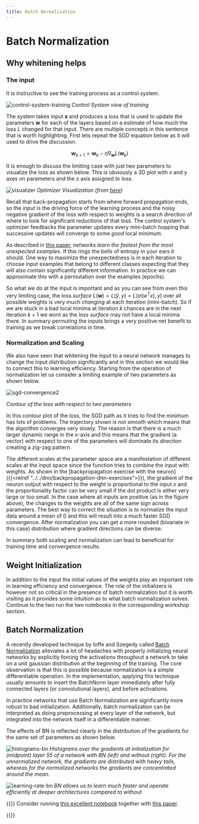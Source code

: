 ```yaml
---
title: Batch Normalization
---
```



# Batch Normalization

## Why whitening helps

### The input

It is instructive to see the training process as a control system. 

![control-system-training](images/control-system-training.drawio.svg)
_Control System view of training_

The system takes input $\mathbf x$ and produces a loss that is used to update the parameters $\mathbf w$ for each of the layers based on a estimate of how much the loss $L$ changed for that input. There are multiple concepts in this sentence that is worth highlighting. First lets repeat the SGD equation below as it will used to drive the discussion. 

$$\mathbf w_{k+1} = \mathbf w_k - \eta \nabla_{\mathbf w} L(\mathbf w_k)$$
 
It is enough to discuss the limiting case with just two parameters to visualize the loss as shown below. This is obviously a 3D plot with x and y axes on parameters and the z axis assigned to loss. 

![visualizer](images/visualizer.gif)
_Optimizer Visualization (from [here](https://github.com/Kitsunetic/Optimizer-Visualization))_

Recall that back-propagation starts from where forward propagation ends, so the _input_ is the driving force of the learning process and the noisy negative gradient of the loss with respect to weights is a search direction of where to look for significant reductions of that loss. The control system's optimizer feedbacks the parameter updates every mini-batch hopping that successive updates will converge to some _good_ local minimum. 

As described in [this paper](http://yann.lecun.com/exdb/publis/pdf/lecun-98b.pdf), _networks learn the fastest from the most unexpected examples_.  If this rings the bells of entropy in your ears it should. One way to maximize the unexpectedness is in each iteration to choose input examples that belong to different classes expecting that they will also contain significantly different information. In practice we can approximate this with a permutation over the examples (epochs). 

So what we do at the input is important and as you can see from even this very limiting case, the loss _surface_ $L(\mathbf w) = L(\hat y, y) = L(\sigma(w^Tx), y)$ over all possible weights is very much _changing_ at each iteration (mini-batch). So if we are stuck in a bad local minima at iteration $k$ chances are in the next iteration $k+1$ we wont as the loss _surface_ may not have a local minima there. In summary permuting the inputs brings a very positive net benefit to training as we break correlations in time.

### Normalization and Scaling

We also have seen that whitening the input to a neural network manages to change the input distribution significantly and in this section we would like to connect this to learning efficiency. Starting from the operation of normalization let us consider a limiting example of two parameters as shown below. 

![sgd-convergence2](images/sgd-convergence2.png)

_Contour of the loss with respect to two parameters_

In this contour plot of the loss, the SGD path as it tries to find the minimum has lots of problems. The trajectory shown is not smooth which means that the algorithm converges very slowly. The reason is that there is a much larger dynamic range in the x-axis and this means that the gradient (a vector) with respect to one of the parameters will dominate its _direction_ creating a zig-zag pattern. 

The different scales at the parameter space are a manifestation of different scales at the input space since the function tries to combine the input with weights. As shown in the [backpropagation exercise with the neuron]({{<relref "../../dnn/backpropagation-dnn-exercises">}}), the gradient of the neuron output with respect to the weight is proportional to the input $x$ and the proportionality factor can be very small if the dot product is either very large or too small. In the case where all inputs are positive (as in the figure above), the changes to the weights are all of the same sign across parameters. The best way to correct the situation is to normalize the input data around a mean of 0 and this will result into a much faster SGD convergence. After normalization you can get a more rounded (bivariate in this case) distribution where gradient directions can be  diverse. 

In summary both scaling and normalization can lead to beneficial for training time and convergence results.

## Weight Initialization

In addition to the input the initial values of the weights play an important role in learning efficiency and convergence. The role of the initializers is however not so critical in the presence of batch normalization but it is worth visiting as it provides some intuition as to what batch normalization solves. Continue to the two run the two notebooks in the corresponding workshop section. 

## Batch Normalization 

A recently developed technique by Ioffe and Szegedy called [Batch Normalization](http://arxiv.org/abs/1502.03167) alleviates a lot of headaches with properly initializing neural networks by explicitly forcing the activations throughout a network to take on a unit gaussian distribution at the beginning of the training. The core observation is that this is possible because normalization is a simple differentiable operation. In the implementation, applying this technique usually amounts to insert the BatchNorm layer immediately after fully connected layers (or convolutional layers), and before activations. 

In practice networks that use Batch Normalization are significantly more robust to bad initialization. Additionally, batch normalization can be interpreted as doing preprocessing at every layer of the network, but integrated into the network itself in a differentiable manner. 

The effects of BN is reflected clearly in the distribution of the gradients for the same set of parameters as shown below.

![histograms-bn](images/histograms-bn.png)
_Histograms over the gradients at initialization for (midpoint) layer 55 of a network with BN (left) and
without (right). For the unnormalized network, the gradients are distributed with heavy tails, whereas for the normalized networks the gradients are concentrated around the mean._

![learning-rate-bn](images/learning-rate-bn.png)
_BN allows us to learn much faster and operate efficiently at deeper architectures compared to without_

{{<hint>}}
Consider running [this excellent notebook](https://colab.research.google.com/github/davidcpage/cifar10-fast/blob/master/batch_norm_post.ipynb#scrollTo=a22VPg31CLSM) together with [this paper](https://arxiv.org/abs/1806.02375). 

 {{</hint>}}
 
